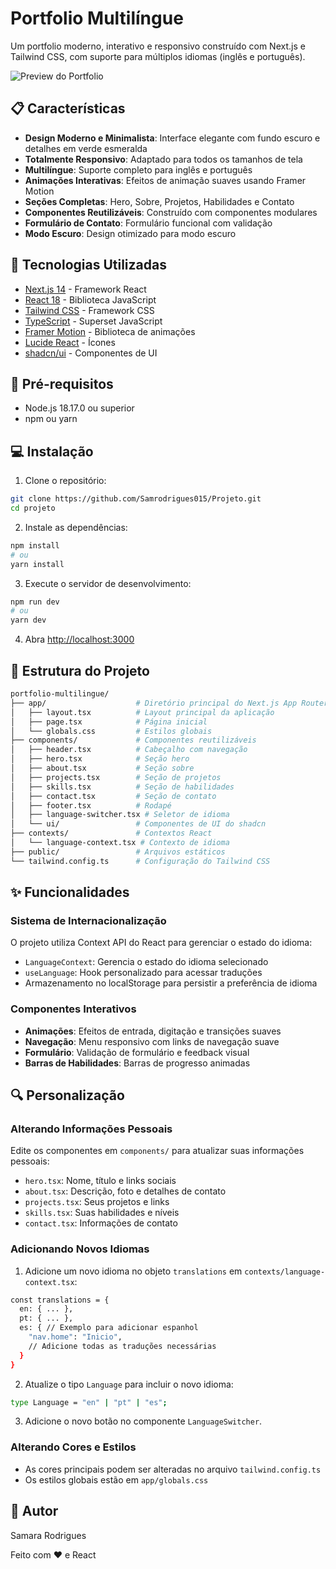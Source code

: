 # Portfolio Multilíngue

Um portfolio moderno, interativo e responsivo construído com Next.js e Tailwind CSS, com suporte para múltiplos idiomas (inglês e português).

![Preview do Portfolio](https://via.placeholder.com/800x400?text=Portfolio+Preview)

## 📋 Características

- **Design Moderno e Minimalista**: Interface elegante com fundo escuro e detalhes em verde esmeralda
- **Totalmente Responsivo**: Adaptado para todos os tamanhos de tela
- **Multilíngue**: Suporte completo para inglês e português
- **Animações Interativas**: Efeitos de animação suaves usando Framer Motion
- **Seções Completas**: Hero, Sobre, Projetos, Habilidades e Contato
- **Componentes Reutilizáveis**: Construído com componentes modulares
- **Formulário de Contato**: Formulário funcional com validação
- **Modo Escuro**: Design otimizado para modo escuro

## 🚀 Tecnologias Utilizadas

- [Next.js 14](https://nextjs.org/) - Framework React
- [React 18](https://reactjs.org/) - Biblioteca JavaScript
- [Tailwind CSS](https://tailwindcss.com/) - Framework CSS
- [TypeScript](https://www.typescriptlang.org/) - Superset JavaScript
- [Framer Motion](https://www.framer.com/motion/) - Biblioteca de animações
- [Lucide React](https://lucide.dev/) - Ícones
- [shadcn/ui](https://ui.shadcn.com/) - Componentes de UI

## 🔧 Pré-requisitos

- Node.js 18.17.0 ou superior
- npm ou yarn

## 💻 Instalação

1. Clone o repositório:

```bash
git clone https://github.com/Samrodrigues015/Projeto.git
cd projeto
```

2. Instale as dependências:

```bash
npm install
# ou
yarn install
```

3. Execute o servidor de desenvolvimento:

```bash
npm run dev
# ou
yarn dev
```

4. Abra [http://localhost:3000](http://localhost:3000)

## 📁 Estrutura do Projeto

```bash
portfolio-multilingue/
├── app/                    # Diretório principal do Next.js App Router
│   ├── layout.tsx          # Layout principal da aplicação
│   ├── page.tsx            # Página inicial
│   └── globals.css         # Estilos globais
├── components/             # Componentes reutilizáveis
│   ├── header.tsx          # Cabeçalho com navegação
│   ├── hero.tsx            # Seção hero
│   ├── about.tsx           # Seção sobre
│   ├── projects.tsx        # Seção de projetos
│   ├── skills.tsx          # Seção de habilidades
│   ├── contact.tsx         # Seção de contato
│   ├── footer.tsx          # Rodapé
│   ├── language-switcher.tsx # Seletor de idioma
│   └── ui/                 # Componentes de UI do shadcn
├── contexts/               # Contextos React
│   └── language-context.tsx # Contexto de idioma
├── public/                 # Arquivos estáticos
└── tailwind.config.ts      # Configuração do Tailwind CSS
```

## ✨ Funcionalidades

### Sistema de Internacionalização

O projeto utiliza Context API do React para gerenciar o estado do idioma:

- `LanguageContext`: Gerencia o estado do idioma selecionado
- `useLanguage`: Hook personalizado para acessar traduções
- Armazenamento no localStorage para persistir a preferência de idioma

### Componentes Interativos

- **Animações**: Efeitos de entrada, digitação e transições suaves
- **Navegação**: Menu responsivo com links de navegação suave
- **Formulário**: Validação de formulário e feedback visual
- **Barras de Habilidades**: Barras de progresso animadas

## 🔍 Personalização

### Alterando Informações Pessoais

Edite os componentes em `components/` para atualizar suas informações pessoais:

- `hero.tsx`: Nome, título e links sociais
- `about.tsx`: Descrição, foto e detalhes de contato
- `projects.tsx`: Seus projetos e links
- `skills.tsx`: Suas habilidades e níveis
- `contact.tsx`: Informações de contato

### Adicionando Novos Idiomas

1. Adicione um novo idioma no objeto `translations` em `contexts/language-context.tsx`:

```bash
const translations = {
  en: { ... },
  pt: { ... },
  es: { // Exemplo para adicionar espanhol
    "nav.home": "Inicio",
    // Adicione todas as traduções necessárias
  }
}
```

2. Atualize o tipo `Language` para incluir o novo idioma:

```bash
type Language = "en" | "pt" | "es";
```

3. Adicione o novo botão no componente `LanguageSwitcher`.

### Alterando Cores e Estilos

- As cores principais podem ser alteradas no arquivo `tailwind.config.ts`
- Os estilos globais estão em `app/globals.css`

## 👤 Autor

Samara Rodrigues

Feito com ❤️ e React
